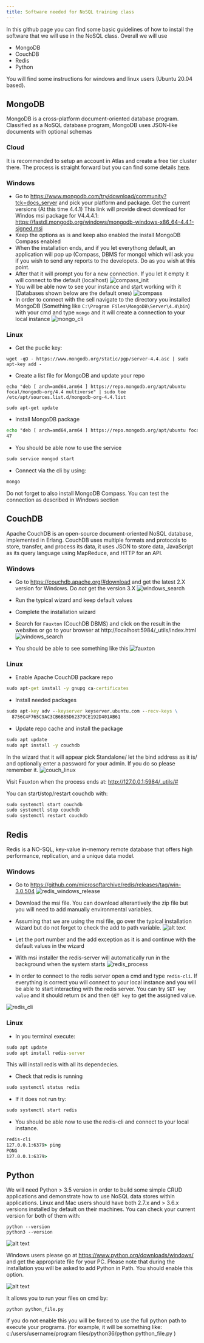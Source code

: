 ```yaml
---
title: Software needed for NoSQL training class
---
```


In this github page you can find some basic guidelines of how to install the software that we will use in the NoSQL class. Overall we will use

- MongoDB
- CouchDB
- Redis
- Python

You will find some instructions for windows and linux users (Ubuntu 20.04 based).

## MongoDB

MongoDB is a cross-platform document-oriented database program. Classified as a NoSQL database program, MongoDB uses JSON-like documents with optional schemas

### Cloud

It is recommended to setup an account in Atlas and create a free tier cluster there. The process is straight forward but you can find some details [here](atlas.md).

### Windows

- Go to https://www.mongodb.com/try/download/community?tck=docs_server and pick your platform and package. Get the current versions (At this time 4.4.1)
  This link will provide direct download for Windos msi package for V4.4.4.1: https://fastdl.mongodb.org/windows/mongodb-windows-x86_64-4.4.1-signed.msi
- Keep the options as is and keep also enabled the install MongoDB Compass enabled
- When the installation ends, and if you let everythong default, an application will pop up (Compass, DBMS for mongo) which will ask you if you wish to send any reports to the developets. Do as you wish at this point.
- After that it will prompt you for a new connection. If you let it empty it will connect to the default (localhost)
  ![compass_init](../images/compass.PNG)
- You will be able now to see your instance and start working with it (Databases shown below are the default ones)
  ![compass](../images/compass2.PNG)
- In order to connect with the sell navigate to the directory you installed MongoDB (Something like `C:\Program Files\MongoDB\Server\4.4\bin`) with your cmd and type `mongo` and it will create a connection to your local instance
  ![mongo_cli](../images/mongoshell.PNG)

### Linux

- Get the puclic key:

```
wget -qO - https://www.mongodb.org/static/pgp/server-4.4.asc | sudo apt-key add -
```

- Create a list file for MongoDB and update your repo

```
echo "deb [ arch=amd64,arm64 ] https://repo.mongodb.org/apt/ubuntu focal/mongodb-org/4.4 multiverse" | sudo tee /etc/apt/sources.list.d/mongodb-org-4.4.list
```

```
sudo apt-get update
```

- Install MongoDB package

```cmd
echo "deb [ arch=amd64,arm64 ] https://repo.mongodb.org/apt/ubuntu focal/mongodb-org/4.4 multiverse" | sudo tee /etc/apt/sources.list.d/mongodb-org-4.4.list
47
```

- You should be able now to use the service

```cmd
sudo service mongod start
```

- Connect via the cli by using:

```cmd
mongo
```

Do not forget to also install MongoDB Compass. You can test the connection as described in Windows section

## CouchDB

Apache CouchDB is an open-source document-oriented NoSQL database, implemented in Erlang. CouchDB uses multiple formats and protocols to store, transfer, and process its data, it uses JSON to store data, JavaScript as its query language using MapReduce, and HTTP for an API.

### Windows

- Go to https://couchdb.apache.org/#download and get the latest 2.X version for Windows. Do _not_ get the version 3.X
  ![windows_search](../images/windows_couch_install.PNG)
- Run the typical wizard and keep default values
- Complete the installation wizard
- Search for `Fauxton` (CouchDB DBMS) and click on the result in the websites or go to your browser at http://localhost:5984/\_utils/index.html
  ![windows_search](../images/windows_couch_fauxton.PNG)

- You should be able to see something like this
  ![fauxton](../images/fauxton_web.PNG)

### Linux

- Enable Apache CouchDB packare repo

```cmd
sudo apt-get install -y gnupg ca-certificates
```

- Install needed packages

```cmd
sudo apt-key adv --keyserver keyserver.ubuntu.com --recv-keys \
  8756C4F765C9AC3CB6B85D62379CE192D401AB61
```

- Update repo cache and install the package

```cmd
sudo apt update
sudo apt install -y couchdb
```

In the wizard that it will appear pick Standalone/ let the bind address as it is/ and optionally enter a password for your admin. If you do so please remember it.
![couch_linux](../../images/couch_linux.png)

Visit Fauxton when the process ends at: http://127.0.0.1:5984/_utils/#

You can start/stop/restart couchdb with:

```cmd
sudo systemctl start couchdb
sudo systemctl stop couchdb
sudo systemctl restart couchdb
```

## Redis

Redis is a NO-SQL, key-value in-memory remote database that offers high performance, replication, and a unique data model.

### Windows

- Go to https://github.com/microsoftarchive/redis/releases/tag/win-3.0.504
  ![redis_windows_release](../../images/redis_windows_release.PNG)

- Download the msi file. You can download alterantively the zip file but you will need to add manually environmental variables.
- Assuming that we are using the msi file, go over the typical installation wizard but do not forget to check the add to path variable.
  ![alt text](../../images/redis_windows_path.PNG)

- Let the port number and the add exception as it is and continue with the default values in the wizard
- With msi installer the redis-server will automatically run in the background when the system starts
  ![redis_process](../../images/redis_windows_redis_server.PNG)

- In order to connect to the redis server open a cmd and type `redis-cli`. If everything is correct you will connect to your local instance and you will be able to start interacting with the redis server. You can try `SET key value` and it should return `OK` and then `GET key` to get the assigned value.

![redis_cli](../../images/redis_windows_redis_cli.PNG)

### Linux

- In you terminal execute:

```cmd
sudo apt update
sudo apt install redis-server
```

This will install redis with all its dependecies.

- Check that redis is running

```cmd
sudo systemctl status redis
```

- If it does not run try:

```cmd
sudo systemctl start redis
```

- You should be able now to use the redis-cli and connect to your local instance.

```cmd
redis-cli
127.0.0.1:6379> ping
PONG
127.0.0.1:6379>
```

## Python

We will need Python > 3.5 version in order to build some simple CRUD applications and demonstrate how to use NoSQL data stores within applications.
Linux and Mac users should have both 2.7.x and > 3.6.x versions installed by default on their machines. You can check your current version for both of them with:

```
python --version
python3 --version
```

![alt text](../../images/pythonv.png)

Windows users please go at https://www.python.org/downloads/windows/ and get the appropriate file for your PC. Please note that during the installation you will be asked to add Python in Path. You should enable this option.

![alt text](../../images/pythonpath.png)

It allows you to run your files on cmd by:

```
python python_file.py
```

If you do not enable this you will be forced to use the full python path to execute your programs. (for example, it will be something like:
c:/users/username/program files/python36/python pytthon_file.py )
